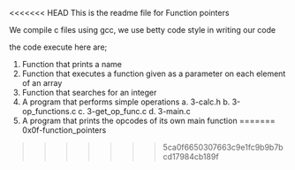 <<<<<<< HEAD
This is the readme file for Function pointers

We compile c files using gcc, we use betty code style in writing our code

the code execute here are;

1. Function that prints a name
2. Function that executes a function given as a parameter on each element of an array
3. Function that searches for an integer
4. A program that performs simple operations a. 3-calc.h b. 3-op_functions.c c. 3-get_op_func.c d. 3-main.c
5. A program that prints the opcodes of its own main function
=======
0x0f-function_pointers
>>>>>>> 5ca0f6650307663c9e1fc9b9b7bcd17984cb189f
